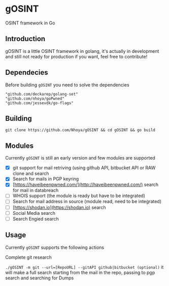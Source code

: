 # gOSINT
OSINT framework in Go

## Introduction
gOSINT is a little OSINT framework in golang, it's actually in development and still not ready for production if you want, feel free to contribute!


## Dependecies
Before building `gOSINT` you need to solve the dependencies

```
"github.com/deckarep/golang-set"
"github.com/nhoya/goPwned"
"github.com/jessevdk/go-flags"
```

## Building

`git clone https://github.com/Nhoya/gOSINT && cd gOSINT && go build`

## Modules

Currently `gOSINT` is still an early version and few modules are supported

- [x] git support for mail retriving (using github API, bitbucket API or RAW clone and search
- [x] Search for mails in PGP keyring
- [x] [https://haveibeenpwned.com/](http://haveibeenpwned.com/) search for mail in databreach
- [ ] WHOIS support (the module is ready but have to be integrated)
- [ ] Search for mail address in source (module read, need to be integrated)
- [ ] [https://shodan.io](https://shodan.io) search
- [ ] Social Media search
- [ ] Search Engied search

## Usage

Currently `gOSINT` supports the following actions

Complete git research

`./gOSINT -m git --url=[RepoURL] --gitAPI github|bitbucket (optional)`
it will make a full search starting from the mail in the repo, passing to pgp search and searching for Dumps


